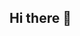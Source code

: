 ## Hi there 👋

<!--
**ceorlcod/ceorlcod** is a ✨ _special_ ✨ repository because its `README.md` (this file) appears on your GitHub profile.

Here are some ideas to get you started:

👋 Hi, I’m @ceorlcod
👀 I’m interested in Game Developing and Web Developing
🌱 I’m currently learning DSA
💞️ I’m looking to collaborate on Internships (Junior_Entries)
📫 How to reach me idk
😄 Pronouns: hand/some
⚡ Fun fact: I procrastinate a lot
-->
